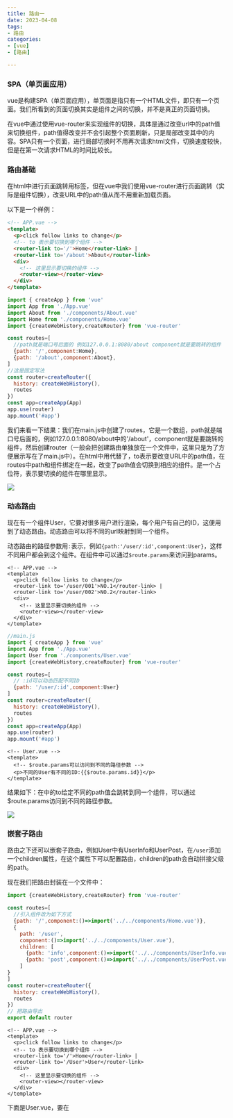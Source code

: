 ```yaml
---
title: 路由一
date: 2023-04-08
tags:
- 路由
categories:
- [vue]
- [路由]

---
```


### SPA（单页面应用）

vue是构建SPA（单页面应用），单页面是指只有一个HTML文件，即只有一个页面。我们所看到的页面切换其实是组件之间的切换，并不是真正的页面切换。

在vue中通过使用vue-router来实现组件的切换，具体是通过改变url中的path值来切换组件，path值得改变并不会引起整个页面刷新，只是局部改变其中的内容。SPA只有一个页面，进行局部切换时不用再次请求html文件，切换速度较快，但是在第一次请求HTML的时间比较长。

### 路由基础

在html中进行页面跳转用<a>标签，但在vue中我们使用vue-router进行页面跳转（实际是组件切换），改变URL中的path值从而不用重新加载页面。

以下是一个样例：

```html
<!-- APP.vue -->
<template>
  <p>click follow links to change</p>
  <!-- to 表示要切换到哪个组件 -->
  <router-link to='/'>Home</router-link> |
  <router-link to='/about'>About</router-link>
  <div>
    <!-- 这里显示要切换的组件 -->
    <router-view></router-view>
  </div>
</template>
```

```js
import { createApp } from 'vue'
import App from './App.vue'
import About from './components/About.vue'
import Home from './components/Home.vue'
import {createWebHistory,createRouter} from 'vue-router'

const routes=[
  //path就是端口号后面的 例如127.0.0.1:8080/about component就是要跳转的组件
  {path: '/',component:Home},
  {path: '/about',component:About},
]
//这是固定写法
const router=createRouter({
  history: createWebHistory(),
  routes
})
const app=createApp(App)
app.use(router)
app.mount('#app')
```

我们来看一下结果：我们在main.js中创建了routes，它是一个数组，path就是端口号后面的，例如127.0.0.1:8080/about中的'/about'，component就是要跳转的组件，然后创建router（一般会把创建路由单独放在一个文件中，这里只是为了方便展示写在了main.js中）。在html中用<router-link>代替了<a>，to表示要改变URL中的path值，在routes中path和组件绑定在一起，改变了path值会切换到相应的组件。<router-view>是一个占位符，表示要切换的组件在哪里显示。

![](https://dong-image.oss-cn-guangzhou.aliyuncs.com/image/GIF%202023-4-3%2021-30-03.gif)

### 动态路由

现在有一个组件User，它要对很多用户进行渲染，每个用户有自己的ID，这便用到了动态路由。动态路由可以将不同的url映射到同一个组件。

动态路由的路径参数用`:`表示，例如`{path:'/user/:id',component:User}`，这样不同用户都会到这个组件。在组件中可以通过`$route.params`来访问到params。

```vue
<!-- APP.vue -->
<template>
  <p>click follow links to change</p>
  <router-link to='/user/001'>NO.1</router-link> |
  <router-link to='/user/002'>NO.2</router-link>
  <div>
    <!-- 这里显示要切换的组件 -->
    <router-view></router-view>
  </div>
</template>
```

```js
//main.js
import { createApp } from 'vue'
import App from './App.vue'
import User from './components/User.vue'
import {createWebHistory,createRouter} from 'vue-router'

const routes=[
  // :id可以动态匹配不同ID
  {path: '/user/:id',component:User}
]
const router=createRouter({
  history: createWebHistory(),
  routes
})
const app=createApp(App)
app.use(router)
app.mount('#app')
```

```vue
<!-- User.vue -->
<template>
  <!-- $route.params可以访问到不同的路径参数 -->
  <p>不同的User有不同的ID:{{$route.params.id}}</p>
</template>
```

结果如下：在<route-link>中的to给定不同的path值会跳转到同一个组件，可以通过$route.params访问到不同的路径参数。

![](https://dong-image.oss-cn-guangzhou.aliyuncs.com/image/GIF%202023-4-3%2022-23-14.gif)

### 嵌套子路由

路由之下还可以嵌套子路由，例如User中有UserInfo和UserPost，在`/user`添加一个children属性，在这个属性下可以配置路由，children的path会自动拼接父级的path。

现在我们把路由封装在一个文件中：

```js
import {createWebHistory,createRouter} from 'vue-router'

const routes=[
  //引入组件改为如下方式
  {path: '/',component:()=>import('../../components/Home.vue')},
  {
    path: '/user',
    component:()=>import('../../components/User.vue'),
    children: [
      {path: 'info',component:()=>import('../../components/UserInfo.vue')},
      {path: 'post',component:()=>import('../../components/UserPost.vue')}
    ]
}
]
const router=createRouter({
  history: createWebHistory(),
  routes
})
// 把路由导出
export default router
```

```vue
<!-- APP.vue -->
<template>
  <p>click follow links to change</p>
  <!-- to 表示要切换到哪个组件 -->
  <router-link to='/'>Home</router-link> |
  <router-link to='/User'>User</router-link>
  <div>
    <!-- 这里显示要切换的组件 -->
    <router-view></router-view>
  </div>
</template>
```

下面是User.vue，要在<script>中导入router

```vue
<template>
  <p>下面是子路由</p>
  <router-link to='/user/post'>post</router-link>|
  <router-link to='/user/info'>info</router-link>
  <router-view></router-view>
</template>

<script setup>
import router from '../utils/router/index.js'
</script>
```

结果如下：

![](https://dong-image.oss-cn-guangzhou.aliyuncs.com/image/GIF%202023-4-3%2023-30-17.gif)

在根组件APP下有两个路由Home和User，点击了User之后又出现了两个子路由post和info，这两个子路由映射的组件出现在User中。**注意看左上角的URL的改变。**

### 命名路由

命名路由就是配置routes中添加一个name属性，我们可以给这个路由起一个别名，当path的名字特别长的时候就可以用name来表示这个路由。

例如`/user/post`的path太长，可以起一个`name:'post'`。

```js
const routes=[
  {
    path: '/user',
    component:()=>import('../../components/User.vue'),
    children: [
      {path: 'post',component:()=>import('../../components/UserPost.vue'),name:'post'}
    ]
}
]
```

然后通过name跳转到这个路由。注意下面路由跳转的形式要用v-bind绑定

```html
<router-link :to="{name:'post'}">post</router-link>
```

